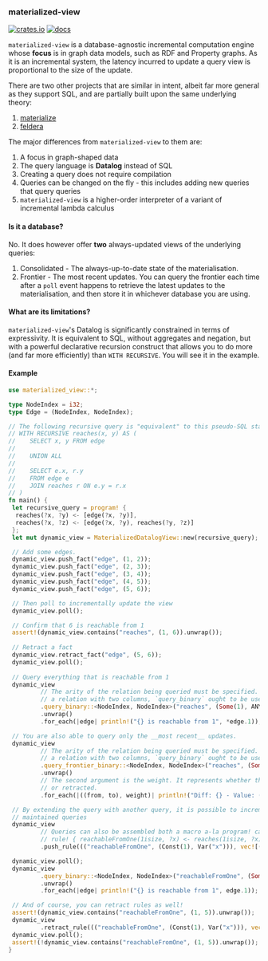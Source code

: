 ### materialized-view

[![crates.io](https://img.shields.io/crates/v/materialized-view.svg)](https://crates.io/crates/materialized-view)
[![docs](https://docs.rs/materialized-view/badge.svg)](https://docs.rs/materialized-view)

`materialized-view` is a database-agnostic incremental computation engine whose **focus** is in graph data models, such 
as RDF and Property graphs. As it is an incremental system, the latency incurred to update a query view is proportional
to the size of the update.

There are two other projects that are similar in intent, albeit far more general as they support SQL, and are partially
built upon the same underlying theory:
1. [materialize](https://github.com/MaterializeInc/materialize)
2. [feldera](https://github.com/feldera/feldera)

The major differences from `materialized-view` to them are:
1. A focus in graph-shaped data
2. The query language is **Datalog** instead of SQL
3. Creating a query does not require compilation 
4. Queries can be changed on the fly - this includes adding new queries that query queries
5. `materialized-view` is a higher-order interpreter of a variant of incremental lambda calculus

#### Is it a database?

No. It does however offer **two** always-updated views of the underlying queries:
1. Consolidated - The always-up-to-date state of the materialisation.
2. Frontier - The most recent updates. You can query the frontier each time after a `poll` event happens
to retrieve the latest updates to the materialisation, and then store it in whichever database you are using.

#### What are its limitations?

`materialized-view`'s Datalog is significantly constrained in terms of expressivity. It is equivalent to SQL, without
aggregates and negation, but with a powerful declarative recursion construct that allows you to do more (and far more efficiently) than
`WITH RECURSIVE`. You will see it in the example.

#### Example

```rust
use materialized_view::*;

type NodeIndex = i32;
type Edge = (NodeIndex, NodeIndex);

// The following recursive query is "equivalent" to this pseudo-SQL statement:
// WITH RECURSIVE reaches(x, y) AS (
//    SELECT x, y FROM edge
//
//    UNION ALL
//
//    SELECT e.x, r.y
//    FROM edge e
//    JOIN reaches r ON e.y = r.x
// )
fn main() { 
 let recursive_query = program! {
  reaches(?x, ?y) <- [edge(?x, ?y)],
  reaches(?x, ?z) <- [edge(?x, ?y), reaches(?y, ?z)]
 };
 let mut dynamic_view = MaterializedDatalogView::new(recursive_query);

 // Add some edges.
 dynamic_view.push_fact("edge", (1, 2));
 dynamic_view.push_fact("edge", (2, 3));
 dynamic_view.push_fact("edge", (3, 4));
 dynamic_view.push_fact("edge", (4, 5));
 dynamic_view.push_fact("edge", (5, 6));

 // Then poll to incrementally update the view
 dynamic_view.poll();

 // Confirm that 6 is reachable from 1
 assert!(dynamic_view.contains("reaches", (1, 6)).unwrap());
 
 // Retract a fact
 dynamic_view.retract_fact("edge", (5, 6));
 dynamic_view.poll();
 
 // Query everything that is reachable from 1
 dynamic_view 
         // The arity of the relation being queried must be specified. e.g to query
         // a relation with two columns, `query_binary` ought to be used. 
         .query_binary::<NodeIndex, NodeIndex>("reaches", (Some(1), ANY_VALUE))
         .unwrap()
         .for_each(|edge| println!("{} is reachable from 1", *edge.1));

 // You are also able to query only the __most recent__ updates.
 dynamic_view
         // The arity of the relation being queried must be specified. e.g to query
         // a relation with two columns, `query_binary` ought to be used.
         .query_frontier_binary::<NodeIndex, NodeIndex>("reaches", (Some(1), ANY_VALUE))
         .unwrap()
         // The second argument is the weight. It represents whether the given value should be added
         // or retracted.
         .for_each(|((from, to), weight)| println!("Diff: {} - Value: ({}, {})", weight, *from, *to));

 // By extending the query with another query, it is possible to incrementally query the incrementally
 // maintained queries
 dynamic_view
         // Queries can also be assembled both a macro a-la program! called rule!:
         // rule! { reachableFromOne(1isize, ?x) <- reaches(1isize, ?x) }
         .push_rule((("reachableFromOne", (Const(1), Var("x"))), vec![("reaches", (Const(1), Var("x")))]));

 dynamic_view.poll();
 dynamic_view
         .query_binary::<NodeIndex, NodeIndex>("reachableFromOne", (Some(1), ANY_VALUE))
         .unwrap()
         .for_each(|edge| println!("{} is reachable from 1", edge.1));

 // And of course, you can retract rules as well!
 assert!(dynamic_view.contains("reachableFromOne", (1, 5)).unwrap());
 dynamic_view
         .retract_rule((("reachableFromOne", (Const(1), Var("x"))), vec![("reaches", (Const(1), Var("x")))]));
 dynamic_view.poll();
 assert!(!dynamic_view.contains("reachableFromOne", (1, 5)).unwrap());
}
```